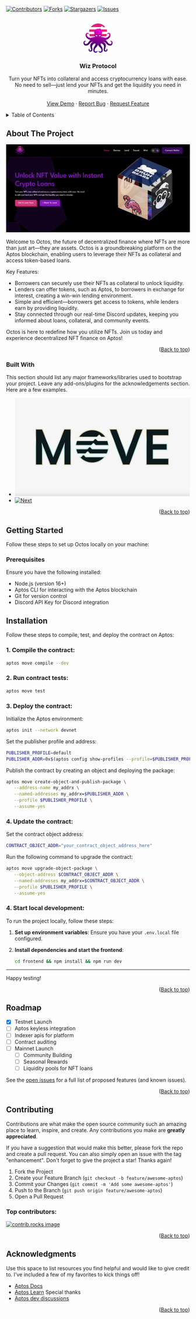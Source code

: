 <a id="readme-top"></a>

[![Contributors][contributors-shield]][contributors-url]
[![Forks][forks-shield]][forks-url]
[![Stargazers][stars-shield]][stars-url]
[![Issues][issues-shield]][issues-url]

<!-- PROJECT LOGO -->
<br />
<div align="center">
  <a href=[github-url]>
    <img src="media-kit/logo.png" alt="Logo" width="80" height="80">
  </a>

  <h3 align="center">Wiz Protocol</h3>

  <p align="center">
    Turn your NFTs into collateral and access cryptocurrency loans with ease. No need to sell—just lend your NFTs and get the liquidity you need in minutes.
    <br />
    <br />
    <a href="https://octos-xyz.vercel.app">View Demo</a>
    ·
    <a href="https://github.com/ajaythxkur/octos/issues/new?labels=bug&template=bug-report---.md">Report Bug</a>
    ·
    <a href="https://github.com/ajaythxkur/octos/issues/new?labels=enhancement&template=feature-request---.md">Request Feature</a>
  </p>
</div>

<!-- TABLE OF CONTENTS -->
<details>
  <summary>Table of Contents</summary>
  <ol>
    <li>
      <a href="#about-the-project">About The Project</a>
      <ul>
        <li><a href="#built-with">Built With</a></li>
      </ul>
    </li>
    <li>
      <a href="#getting-started">Getting Started</a>
      <ul>
        <li><a href="#prerequisites">Prerequisites</a></li>
        <li><a href="#installation">Installation</a></li>
      </ul>
    </li>
    <li><a href="#usage">Usage</a></li>
    <li><a href="#roadmap">Roadmap</a></li>
    <li><a href="#contributing">Contributing</a></li>
    <li><a href="#acknowledgments">Acknowledgments</a></li>
  </ol>
</details>

<!-- ABOUT THE PROJECT -->

## About The Project

[![Product Name Screen Shot][product-screenshot]](https://octos-xyz.vercel.app)

Welcome to Octos, the future of decentralized finance where NFTs are more than just art—they are assets. Octos is a groundbreaking platform on the Aptos blockchain, enabling users to leverage their NFTs as collateral and access token-based loans.

Key Features:

- Borrowers can securely use their NFTs as collateral to unlock liquidity.
- Lenders can offer tokens, such as Aptos, to borrowers in exchange for interest, creating a win-win lending environment.
- Simple and efficient—borrowers get access to tokens, while lenders earn by providing liquidity.
- Stay connected through our real-time Discord updates, keeping you informed about loans, collateral, and community events.

Octos is here to redefine how you utilize NFTs. Join us today and experience decentralized NFT finance on Aptos!

<p align="right">(<a href="#readme-top">Back to top</a>)</p>

### Built With

This section should list any major frameworks/libraries used to bootstrap your project. Leave any add-ons/plugins for the acknowledgements section. Here are a few examples.

- [![Move][Move]][Move-url]
- [![Next][Next.js]][Next-url]

<p align="right">(<a href="#readme-top">Back to top</a>)</p>

<!-- GETTING STARTED -->

## Getting Started

Follow these steps to set up Octos locally on your machine:

### Prerequisites

Ensure you have the following installed:

- Node.js (version 16+)
- Aptos CLI for interacting with the Aptos blockchain
- Git for version control
- Discord API Key for Discord integration

## Installation

Follow these steps to compile, test, and deploy the contract on Aptos:

### 1. Compile the contract:

```bash
aptos move compile --dev
```

### 2. Run contract tests:

```bash
aptos move test
```

### 3. Deploy the contract:

Initialize the Aptos environment:

```bash
aptos init --network devnet
```

Set the publisher profile and address:

```bash
PUBLISHER_PROFILE=default
PUBLISHER_ADDR=0x$(aptos config show-profiles --profile=$PUBLISHER_PROFILE | grep 'account' | sed -n 's/.*"account": \"\(.*\)\".*/\1/p')
```

Publish the contract by creating an object and deploying the package:

```bash
aptos move create-object-and-publish-package \
   --address-name my_addrx \
   --named-addresses my_addrx=$PUBLISHER_ADDR \
   --profile $PUBLISHER_PROFILE \
   --assume-yes
```

### 4. Update the contract:

Set the contract object address:

```bash
CONTRACT_OBJECT_ADDR="your_contract_object_address_here"
```

Run the following command to upgrade the contract:

```bash
aptos move upgrade-object-package \
   --object-address $CONTRACT_OBJECT_ADDR \
   --named-addresses my_addrx=$CONTRACT_OBJECT_ADDR \
   --profile $PUBLISHER_PROFILE \
   --assume-yes
```

### 4. Start local development:

To run the project locally, follow these steps:

1. **Set up environment variables**: Ensure you have your `.env.local` file configured.
2. **Install dependencies and start the frontend**:

   ```bash
   cd frontend && npm install && npm run dev
   ```
---

Happy testing!

<p align="right">(<a href="#readme-top">Back to top</a>)</p>

<!-- ROADMAP -->

## Roadmap

- [x] Testnet Launch
- [ ] Aptos keyless integration
- [ ] Indexer apis for platform
- [ ] Contract auditing
- [ ] Mainnet Launch
  - [ ] Community Building
  - [ ] Seasonal Rewards
  - [ ] Liquidity pools for NFT loans

See the [open issues](https://github.com/ajaythxkur/octos/issues) for a full list of proposed features (and known issues).

<p align="right">(<a href="#readme-top">Back to top</a>)</p>

<!-- CONTRIBUTING -->

## Contributing

Contributions are what make the open source community such an amazing place to learn, inspire, and create. Any contributions you make are **greatly appreciated**.

If you have a suggestion that would make this better, please fork the repo and create a pull request. You can also simply open an issue with the tag "enhancement".
Don't forget to give the project a star! Thanks again!

1. Fork the Project
2. Create your Feature Branch (`git checkout -b feature/awesome-aptos`)
3. Commit your Changes (`git commit -m 'Add some awesome-aptos'`)
4. Push to the Branch (`git push origin feature/awesome-aptos`)
5. Open a Pull Request

### Top contributors:

<a href="https://github.com/ajaythxkur/octos/graphs/contributors">
  <img src="https://contrib.rocks/image?repo=ajaythxkur/octos" alt="contrib.rocks image" />
</a>

<p align="right">(<a href="#readme-top">Back to top</a>)</p>

<!-- ACKNOWLEDGMENTS -->

## Acknowledgments

Use this space to list resources you find helpful and would like to give credit to. I've included a few of my favorites to kick things off!

- [Aptos Docs](https://aptos.dev)
- [Aptos Learn](https://learn.aptoslabs.com)
Special thanks
- [Aptos dev discussions](https://github.com/aptos-labs/aptos-developer-discussions/discussions)

<p align="right">(<a href="#readme-top">Back to top</a>)</p>

[contributors-shield]: https://img.shields.io/github/contributors/ajaythxkur/wiz_protocol.svg?style=for-the-badge
[contributors-url]: https://github.com/ajaythxkur/octos/graphs/contributors
[forks-shield]: https://img.shields.io/github/forks/ajaythxkur/octos.svg?style=for-the-badge
[forks-url]: https://github.com/ajaythxkur/octos/network/members
[stars-shield]: https://img.shields.io/github/stars/ajaythxkur/octos.svg?style=for-the-badge
[stars-url]: https://github.com/ajaythxkur/octos/stargazers
[issues-shield]: https://img.shields.io/github/issues/ajaythxkur/octos.svg?style=for-the-badge
[issues-url]: https://github.com/ajaythxkur/octos/issues
[github-url]: https://github.com/ajaythxkur/octos
[product-screenshot]: media-kit/screenshot.png
[Next.js]: https://img.shields.io/badge/next.js-000000?style=for-the-badge&logo=nextdotjs&logoColor=white
[Next-url]: https://nextjs.org/
[Move]: media-kit/move.png
[Move-url]: https://aptos.dev/en/build/smart-contracts

